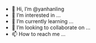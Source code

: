- 👋 Hi, I’m @yanhanling
- 👀 I’m interested in ...
- 🌱 I’m currently learning ...
- 💞️ I’m looking to collaborate on ...
- 📫 How to reach me ...

<!---
yanhanling/yanhanling is a ✨ special ✨ repository because its `README.md` (this file) appears on your GitHub profile.
You can click the Preview link to take a look at your changes.
--->
